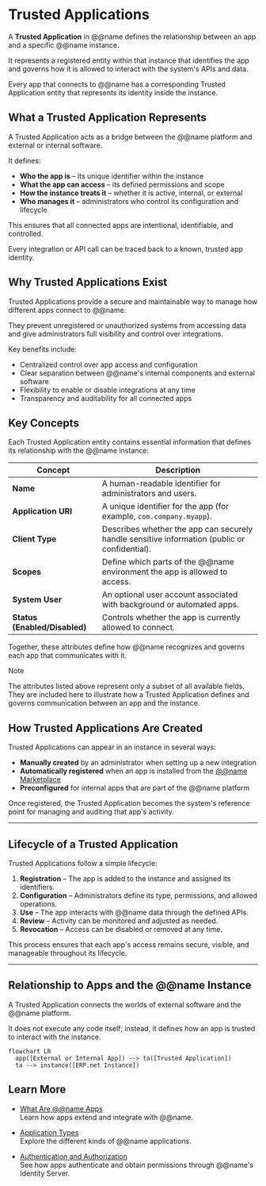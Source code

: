 # Trusted Applications

A **Trusted Application** in @@name defines the relationship between an app and a specific @@name instance.  

It represents a registered entity within that instance that identifies the app and governs how it is allowed to interact with the system's APIs and data.

Every app that connects to @@name has a corresponding Trusted Application entity that represents its identity inside the instance.

## What a Trusted Application Represents

A Trusted Application acts as a bridge between the @@name platform and external or internal software.  

It defines:

- **Who the app is** – its unique identifier within the instance  
- **What the app can access** – its defined permissions and scope  
- **How the instance treats it** – whether it is active, internal, or external  
- **Who manages it** – administrators who control its configuration and lifecycle  

This ensures that all connected apps are intentional, identifiable, and controlled.

Every integration or API call can be traced back to a known, trusted app identity.

## Why Trusted Applications Exist

Trusted Applications provide a secure and maintainable way to manage how different apps connect to @@name.  

They prevent unregistered or unauthorized systems from accessing data and give administrators full visibility and control over integrations.

Key benefits include:

- Centralized control over app access and configuration  
- Clear separation between @@name's internal components and external software  
- Flexibility to enable or disable integrations at any time  
- Transparency and auditability for all connected apps  

## Key Concepts

Each Trusted Application entity contains essential information that defines its relationship with the @@name instance:

| Concept | Description |
|----------|--------------|
| **Name** | A human-readable identifier for administrators and users. |
| **Application URI** | A unique identifier for the app (for example, `com.company.myapp`). |
| **Client Type** | Describes whether the app can securely handle sensitive information (public or confidential). |
| **Scopes** | Define which parts of the @@name environment the app is allowed to access. |
| **System User** | An optional user account associated with background or automated apps. |
| **Status (Enabled/Disabled)** | Controls whether the app is currently allowed to connect. |

Together, these attributes define how @@name recognizes and governs each app that communicates with it.

> [!NOTE]
> The attributes listed above represent only a subset of all available fields.  
> They are included here to illustrate how a Trusted Application defines and governs communication between an app and the instance.

## How Trusted Applications Are Created

Trusted Applications can appear in an instance in several ways:

- **Manually created** by an administrator when setting up a new integration  
- **Automatically registered** when an app is installed from the [@@name Marketplace](https://marketplace.erp.net/)  
- **Preconfigured** for internal apps that are part of the @@name platform  

Once registered, the Trusted Application becomes the system's reference point for managing and auditing that app's activity.

---

## Lifecycle of a Trusted Application

Trusted Applications follow a simple lifecycle:

1. **Registration** – The app is added to the instance and assigned its identifiers.  
2. **Configuration** – Administrators define its type, permissions, and allowed operations.  
3. **Use** – The app interacts with @@name data through the defined APIs.  
4. **Review** – Activity can be monitored and adjusted as needed.  
5. **Revocation** – Access can be disabled or removed at any time.  

This process ensures that each app's access remains secure, visible, and manageable throughout its lifecycle.

---

## Relationship to Apps and the @@name Instance

A Trusted Application connects the worlds of external software and the @@name platform.

It does not execute any code itself; instead, it defines how an app is trusted to interact with the instance.

```mermaid
flowchart LR
  app([External or Internal App]) --> ta([Trusted Application])
  ta --> instance([ERP.net Instance])
```

## Learn More

- [What Are @@name Apps](what-are-erpnet-apps.md)  
  Learn how apps extend and integrate with @@name.

- [Application Types](app-types.md)  
  Explore the different kinds of @@name applications.

- [Authentication and Authorization](../auth/overview.md)  
  See how apps authenticate and obtain permissions through @@name's Identity Server.

